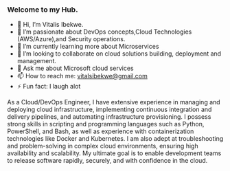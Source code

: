 ### Welcome to my Hub.
- 👋 Hi, I’m Vitalis Ibekwe.
- 🔭 I’m passionate about DevOps concepts,Cloud Technologies (AWS/Azure),and Security operations. 
- 🌱 I’m currently learning more about Microservices
- 👯 I’m looking to collaborate on cloud solutions building, deployment and management.
- 💬 Ask me about Microsoft cloud services
- 📫 How to reach me: vitalsibekwe@gmail.com
- ⚡ Fun fact: I laugh alot


As a Cloud/DevOps Engineer, I have extensive experience in managing and deploying cloud infrastructure, implementing continuous integration and delivery pipelines, and automating infrastructure provisioning. I possess strong skills in scripting and programming languages such as Python, PowerShell, and Bash, as well as experience with containerization technologies like Docker and Kubernetes. I am also adept at troubleshooting and problem-solving in complex cloud environments, ensuring high availability and scalability. My ultimate goal is to enable development teams to release software rapidly, securely, and with confidence in the cloud.

<!--
**Vitanet-tech/Vitanet-tech** is a ✨ _special_ ✨ repository because its `README.md` (this file) appears on your GitHub profile.

Here are some ideas to get you started:


-->


